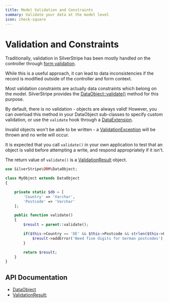 ```yaml
---
title: Model Validation and Constraints
summary: Validate your data at the model level
icon: check-square
---
```


# Validation and Constraints

Traditionally, validation in SilverStripe has been mostly handled on the controller through [form validation](../forms).

While this is a useful approach, it can lead to data inconsistencies if the record is modified outside of the 
controller and form context.

Most validation constraints are actually data constraints which belong on the model. SilverStripe provides the 
[DataObject::validate()](api:SilverStripe\ORM\DataObject::validate()) method for this purpose.

By default, there is no validation - objects are always valid! However, you can overload this method in your DataObject 
sub-classes to specify custom validation, or use the `validate` hook through a [DataExtension](api:SilverStripe\ORM\DataExtension).

Invalid objects won't be able to be written - a [ValidationException](api:SilverStripe\ORM\ValidationException) will be thrown and no write will occur.

It is expected that you call `validate()` in your own application to test that an object is valid before attempting a 
write, and respond appropriately if it isn't.

The return value of `validate()` is a [ValidationResult](api:SilverStripe\ORM\ValidationResult) object.

```php
use SilverStripe\ORM\DataObject;

class MyObject extends DataObject 
{

    private static $db = [
        'Country' => 'Varchar',
        'Postcode' => 'Varchar'
    ];

    public function validate() 
    {
        $result = parent::validate();

        if($this->Country == 'DE' && $this->Postcode && strlen($this->Postcode) != 5) {
            $result->addError('Need five digits for German postcodes');
        }

        return $result;
    }
}
```

## API Documentation

* [DataObject](api:SilverStripe\ORM\DataObject)
* [ValidationResult](api:SilverStripe\ORM\ValidationResult);
